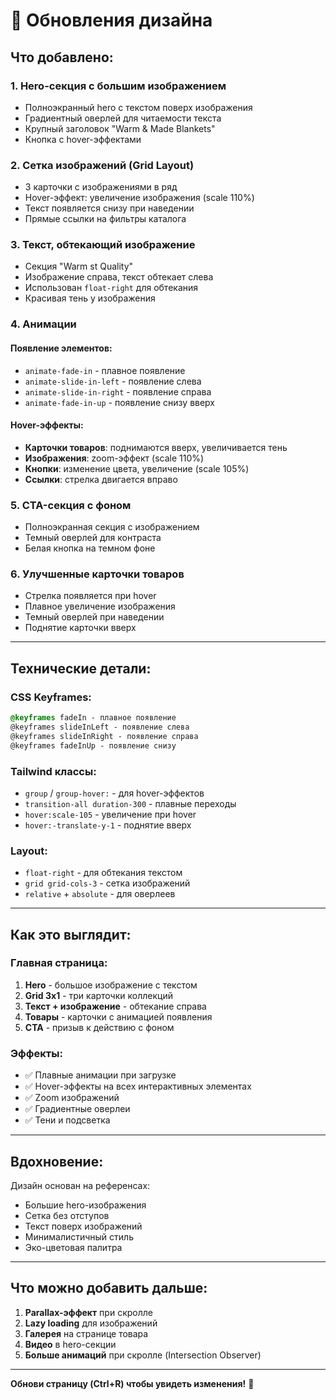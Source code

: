 # 🎨 Обновления дизайна

## Что добавлено:

### 1. **Hero-секция с большим изображением**
- Полноэкранный hero с текстом поверх изображения
- Градиентный оверлей для читаемости текста
- Крупный заголовок "Warm & Made Blankets"
- Кнопка с hover-эффектами

### 2. **Сетка изображений (Grid Layout)**
- 3 карточки с изображениями в ряд
- Hover-эффект: увеличение изображения (scale 110%)
- Текст появляется снизу при наведении
- Прямые ссылки на фильтры каталога

### 3. **Текст, обтекающий изображение**
- Секция "Warm st Quality"
- Изображение справа, текст обтекает слева
- Использован `float-right` для обтекания
- Красивая тень у изображения

### 4. **Анимации**

#### Появление элементов:
- `animate-fade-in` - плавное появление
- `animate-slide-in-left` - появление слева
- `animate-slide-in-right` - появление справа
- `animate-fade-in-up` - появление снизу вверх

#### Hover-эффекты:
- **Карточки товаров**: поднимаются вверх, увеличивается тень
- **Изображения**: zoom-эффект (scale 110%)
- **Кнопки**: изменение цвета, увеличение (scale 105%)
- **Ссылки**: стрелка двигается вправо

### 5. **CTA-секция с фоном**
- Полноэкранная секция с изображением
- Темный оверлей для контраста
- Белая кнопка на темном фоне

### 6. **Улучшенные карточки товаров**
- Стрелка появляется при hover
- Плавное увеличение изображения
- Темный оверлей при наведении
- Поднятие карточки вверх

---

## Технические детали:

### CSS Keyframes:
```css
@keyframes fadeIn - плавное появление
@keyframes slideInLeft - появление слева
@keyframes slideInRight - появление справа
@keyframes fadeInUp - появление снизу
```

### Tailwind классы:
- `group` / `group-hover:` - для hover-эффектов
- `transition-all duration-300` - плавные переходы
- `hover:scale-105` - увеличение при hover
- `hover:-translate-y-1` - поднятие вверх

### Layout:
- `float-right` - для обтекания текстом
- `grid grid-cols-3` - сетка изображений
- `relative` + `absolute` - для оверлеев

---

## Как это выглядит:

### Главная страница:
1. **Hero** - большое изображение с текстом
2. **Grid 3x1** - три карточки коллекций
3. **Текст + изображение** - обтекание справа
4. **Товары** - карточки с анимацией появления
5. **CTA** - призыв к действию с фоном

### Эффекты:
- ✅ Плавные анимации при загрузке
- ✅ Hover-эффекты на всех интерактивных элементах
- ✅ Zoom изображений
- ✅ Градиентные оверлеи
- ✅ Тени и подсветка

---

## Вдохновение:

Дизайн основан на референсах:
- Большие hero-изображения
- Сетка без отступов
- Текст поверх изображений
- Минималистичный стиль
- Эко-цветовая палитра

---

## Что можно добавить дальше:

1. **Parallax-эффект** при скролле
2. **Lazy loading** для изображений
3. **Галерея** на странице товара
4. **Видео** в hero-секции
5. **Больше анимаций** при скролле (Intersection Observer)

---

**Обнови страницу (Ctrl+R) чтобы увидеть изменения!** 🎨

